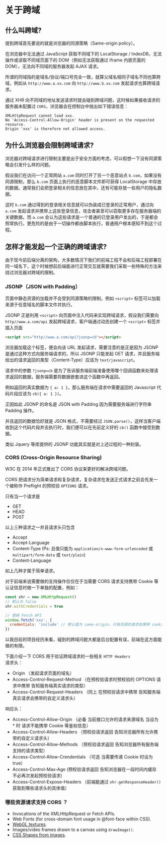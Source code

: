 # 关于跨域

## 什么叫跨域?
提到跨域首先要说的就是浏览器的同源策略（Same-origin policy）。  

在浏览器中无法通过 JavaScript 获取不同域下的 LocalStorage / IndexDB，无法操作或读取不同域页面下的 DOM（例如无法获取通过 iframe 内嵌页面的 DOM），无法向不同域的服务器发起 AJAX 请求。  

所谓的同域指的是域名/协议/端口号完全一致，就算父域名相同子域名不同也算跨域，例如从 `http://www.a.xx.com` 向 `http://www.b.xx.com` 发起请求也算跨域请求。  

通过 XHR 向不同域的地址发送请求时就会碰到跨域问题，这时候如果接收请求的服务器未配置过 `CORS`，浏览器会在控制台中抛出如下错误信息：  
```
XMLHttpRequest cannot load xxx.
No 'Access-Control-Allow-Origin' header is present on the requested resource.
Origin 'xxx' is therefore not allowed access.
```

## 为什么浏览器会限制跨域请求?
浏览器对跨域请求进行限制主要是出于安全方面的考虑，可以假想一下没有同源策略会引发什么样的问题。  

假设我们在访问一个正常网站 `a.com` 同时打开了另一个恶意站点 `b.com`，如果没有同源限制，那么 `b.com` 页面上执行的恶意脚本文件即可获得 LocalStorage 中存放的数据。通常我们会把登录相关的信息放在其中，还有可能存放一些用户的隐私数据。  

这时 `b.com` 通过得到的登录相关信息就可以伪装成已登录的正常用户，通过向 `a.com` 发起请求并携带上这些登录信息，攻击者甚至可以窃取更多存在服务器端的关键数据。而 `a.com` 会认为这些请求是一个普通的已登录用户发出的，于是都会照常执行。更危险的是由于一切操作都由脚本执行，普通用户根本感知不到这个过程。

## 怎样才能发起一个正确的跨域请求?
由于现今前后端分离的架构，大多数情况下我们的前端工程不会和后端工程部署在同一域名下，这个时候想前后端能进行正常交互就需要我们采取一些特殊的方法来绕过浏览器对跨域的限制。  

### JSONP（JSON with Padding）
页面中静态资源的加载并不会受到同源策略的限制，例如 `<script>` 标签可以加载来源于任意域名的脚本文件并执行。  

JSONP 正是利用 `<script>` 向页面中注入代码来实现跨域请求，假设我们需要向 `http//www.a.com/api` 发起跨域请求，客户端通过动态创建一个 `<script>` 标签并插入页面
```html
<script src="http//www.a.com/api?jsonp=cb"></script>
```
浏览器加载这个标签，便会向该 URL 发起请求，需要注意的是正是因为 JSONP 是通过这种方式向服务端请求的，所以 JSONP 只能发起 GET 请求，并且服务端给出的请求返回的类型（Content-Type）应该为 `text/javascript`。  

请求中的参数 `?jsonp=cb` 是为了告诉服务端前端准备使用哪个回调函数来处理请求返回的数据，服务端需要将数据嵌套进这个函数中再返回。  

例如返回的真实数据为 `{ a: 1 }`，那么服务端在请求中需要返回的 Javascript 代码片段应该为 `cb({ a: 1 })`。  

正因如此 JSONP 的命名是 JSON with Padding 因为需要服务端进行字符串 Padding 操作。  

并且返回的数据恰好就是 JSON 格式，不需要经过 `JSON.parse()`，这样当客户端收到这个代码片段并去执行时，我们便可以在先前定义好的 `cb()` 函数中接受到数据。  

类似 Jquery 等库提供的 JSONP 功能其实就是对上述过程的一种封装。

### CORS (Cross-Origin Resource Sharing)
W3C 在 2014 年正式推出了 CORS 协议来更好的解决跨域问题。  

CORS 把请求分为简单请求和复杂请求，复杂请求在发送正式请求之前会先发一个被称作 Preflight 的预校验 `OPTIONS` 请求。  

只有当一个请求是
* GET
* HEAD
* POST

以上三种请求之一并且请求头只包含
* Accept
* Accept-Language
* Content-Type (Ps: 且值只能为 `application/x-www-form-urlencoded` 或 `multipart/form-data` 或 `text/plain`)
* Content-Language

如上几种才属于简单请求。  

对于前端来说需要做的支持操作仅仅在于当需要 CORS 请求支持携带 Cookie 等认证信息时做一下单独的配置，例如： 
```js
const xhr = new XMLHttpRequest()
// 默认为 false
xhr.withCredentials = true

// 使用 Fetch API
window.fetch('xxx', {
  credentials: 'include' // 默认值为 same-origin，只有同源的请求会携带 cookie
})
```
以我目前的项目经历来看，碰到的跨域问题大都是后台配置有误，前端在这方面能做的有限。  

下面介绍一下 CORS 用于验证跨域请求的一些相关 `HTTP Headers`  
请求头：
* Origin （发起请求页面的域名）
* Access-Control-Request-Method （在预校验请求时预校验的 OPTIONS 请求中携带 告知服务端真实请求的类型）
* Access-Control-Request-Headers （同上 在预校验请求中携带 告知服务端真实请求会携带的自定义请求头）

响应头：
* Access-Control-Allow-Origin （必备 当前接口允许的请求来源域名 当设为 * 时 请求不能携带 Cookie 等鉴权信息）
* Access-Control-Allow-Headers （预校验请求返回 告知浏览器所有允许携带的自定义请求头）
* Access-Control-Allow-Methods （预校验请求返回 告知浏览器所有服务端支持的请求类型）
* Access-Control-Allow-Crendentials （可选 当需要传递 Cookie 时设为 true）
* Access-Control-Max-Age (预校验请求返回  告知浏览器在一段时间内缓存 不必再次发起预校验请求)
* Access-Control-Expose-Headers （前端能通过 `xhr.getResponseHeader()` 获取到哪些请求头的具体值）

### 哪些资源请求支持 CORS ？
* Invocations of the XMLHttpRequest or Fetch APIs.
* Web Fonts (for cross-domain font usage in @font-face within CSS).
* [WebGL textures](https://developer.mozilla.org/en-US/docs/Web/API/WebGL_API/Tutorial/Using_textures_in_WebGL).
* Images/video frames drawn to a canvas using `drawImage()`.
* [CSS Shapes from images](https://developer.mozilla.org/en-US/docs/Web/CSS/CSS_Shapes/Shapes_From_Images).